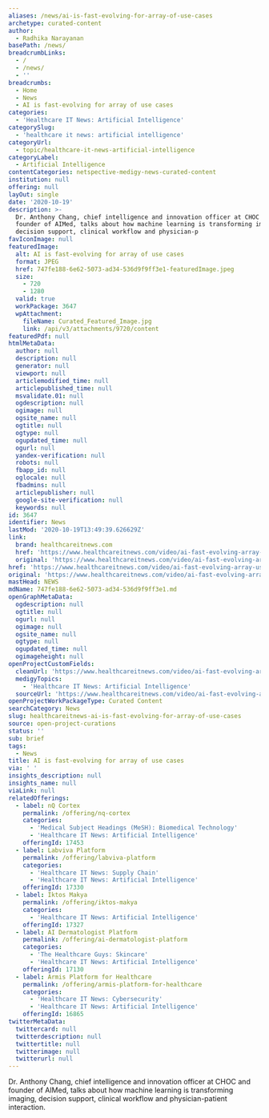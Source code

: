 ```yaml
---
aliases: /news/ai-is-fast-evolving-for-array-of-use-cases
archetype: curated-content
author:
  - Radhika Narayanan
basePath: /news/
breadcrumbLinks:
  - /
  - /news/
  - ''
breadcrumbs:
  - Home
  - News
  - AI is fast-evolving for array of use cases
categories:
  - 'Healthcare IT News: Artificial Intelligence'
categorySlug:
  - 'healthcare it news: artificial intelligence'
categoryUrl:
  - topic/healthcare-it-news-artificial-intelligence
categoryLabel:
  - Artificial Intelligence
contentCategories: netspective-medigy-news-curated-content
institution: null
offering: null
layOut: single
date: '2020-10-19'
description: >-
  Dr. Anthony Chang, chief intelligence and innovation officer at CHOC and
  founder of AIMed, talks about how machine learning is transforming imaging,
  decision support, clinical workflow and physician-p
favIconImage: null
featuredImage:
  alt: AI is fast-evolving for array of use cases
  format: JPEG
  href: 747fe188-6e62-5073-ad34-536d9f9ff3e1-featuredImage.jpeg
  size:
    - 720
    - 1280
  valid: true
  workPackage: 3647
  wpAttachment:
    fileName: Curated_Featured_Image.jpg
    link: /api/v3/attachments/9720/content
featuredPdf: null
htmlMetaData:
  author: null
  description: null
  generator: null
  viewport: null
  articlemodified_time: null
  articlepublished_time: null
  msvalidate.01: null
  ogdescription: null
  ogimage: null
  ogsite_name: null
  ogtitle: null
  ogtype: null
  ogupdated_time: null
  ogurl: null
  yandex-verification: null
  robots: null
  fbapp_id: null
  oglocale: null
  fbadmins: null
  articlepublisher: null
  google-site-verification: null
  keywords: null
id: 3647
identifier: News
lastMod: '2020-10-19T13:49:39.626629Z'
link:
  brand: healthcareitnews.com
  href: 'https://www.healthcareitnews.com/video/ai-fast-evolving-array-use-cases'
  original: 'https://www.healthcareitnews.com/video/ai-fast-evolving-array-use-cases'
href: 'https://www.healthcareitnews.com/video/ai-fast-evolving-array-use-cases'
original: 'https://www.healthcareitnews.com/video/ai-fast-evolving-array-use-cases'
mastHead: NEWS
mdName: 747fe188-6e62-5073-ad34-536d9f9ff3e1.md
openGraphMetaData:
  ogdescription: null
  ogtitle: null
  ogurl: null
  ogimage: null
  ogsite_name: null
  ogtype: null
  ogupdated_time: null
  ogimageheight: null
openProjectCustomFields:
  cleanUrl: 'https://www.healthcareitnews.com/video/ai-fast-evolving-array-use-cases'
  medigyTopics:
    - 'Healthcare IT News: Artificial Intelligence'
  sourceUrl: 'https://www.healthcareitnews.com/video/ai-fast-evolving-array-use-cases'
openProjectWorkPackageType: Curated Content
searchCategory: News
slug: healthcareitnews-ai-is-fast-evolving-for-array-of-use-cases
source: open-project-curations
status: ''
sub: brief
tags:
  - News
title: AI is fast-evolving for array of use cases
via: ' '
insights_description: null
insights_name: null
viaLink: null
relatedOfferings:
  - label: nQ Cortex
    permalink: /offering/nq-cortex
    categories:
      - 'Medical Subject Headings (MeSH): Biomedical Technology'
      - 'Healthcare IT News: Artificial Intelligence'
    offeringId: 17453
  - label: Labviva Platform
    permalink: /offering/labviva-platform
    categories:
      - 'Healthcare IT News: Supply Chain'
      - 'Healthcare IT News: Artificial Intelligence'
    offeringId: 17330
  - label: Iktos Makya
    permalink: /offering/iktos-makya
    categories:
      - 'Healthcare IT News: Artificial Intelligence'
    offeringId: 17327
  - label: AI Dermatologist Platform
    permalink: /offering/ai-dermatologist-platform
    categories:
      - 'The Healthcare Guys: Skincare'
      - 'Healthcare IT News: Artificial Intelligence'
    offeringId: 17130
  - label: Armis Platform for Healthcare
    permalink: /offering/armis-platform-for-healthcare
    categories:
      - 'Healthcare IT News: Cybersecurity'
      - 'Healthcare IT News: Artificial Intelligence'
    offeringId: 16865
twitterMetaData:
  twittercard: null
  twitterdescription: null
  twittertitle: null
  twitterimage: null
  twitterurl: null
---
```

<p>Dr. Anthony Chang, chief intelligence and innovation officer at CHOC and founder of AIMed, talks about how machine learning is transforming imaging, decision support, clinical workflow and physician-patient interaction.<br>&nbsp;</p>